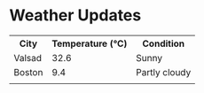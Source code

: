 # Weather Updates

<!-- WEATHER-UPDATE-START -->
<table><tr><th>City</th><th>Temperature (°C)</th><th>Condition</th></tr><tr><td>Valsad</td><td>32.6</td><td>Sunny</td></tr><tr><td>Boston</td><td>9.4</td><td>Partly cloudy</td></tr><tr><td></td><td></td><td></td></tr></table>
<!-- WEATHER-UPDATE-END -->
